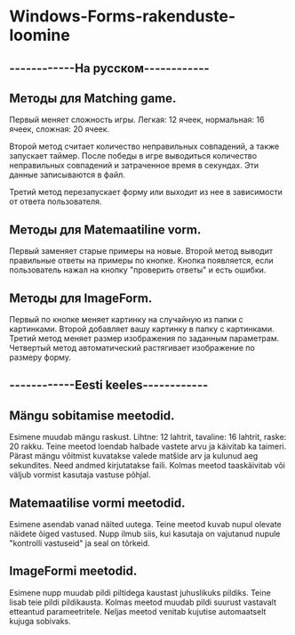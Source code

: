 # Windows-Forms-rakenduste-loomine


------------На русском------------
----------------------------------


Методы для Matching game.
-------------------------
Первый меняет сложность игры. Легкая: 12 ячеек, нормальная: 16 ячеек, сложная: 20 ячеек.

Второй метод считает количество неправильных совпадений, а также запускает таймер. После победы в игре выводиться  количество неправильных совпадений и затраченное время в секундах. Эти данные записываются в файл.

Третий метод перезапускает форму или выходит из нее в зависимости от ответа пользователя.


Методы для Matemaatiline vorm.
------------------------------
Первый заменяет старые примеры на новые. 
Второй метод выводит правильные ответы на примеры по кнопке. Кнопка появляется, если пользователь нажал на кнопку "проверить ответы" и есть ошибки.


Методы для ImageForm.
---------------------
Первый по кнопке меняет картинку на случайную из папки с картинками. 
Второй добавляет вашу картинку в папку с картинками.
Третий метод меняет размер изображения по заданным параметрам.
Четвертый метод автоматический растягивает изображение по размеру форму.


------------Eesti keeles------------
------------------------------------


Mängu sobitamise meetodid.
------------------------
Esimene muudab mängu raskust. Lihtne: 12 lahtrit, tavaline: 16 lahtrit, raske: 20 rakku.
Teine meetod loendab halbade vastete arvu ja käivitab ka taimeri. Pärast mängu võitmist kuvatakse valede matšide arv ja kulunud aeg sekundites. Need andmed kirjutatakse faili.
Kolmas meetod taaskäivitab või väljub vormist kasutaja vastuse põhjal.


Matemaatilise vormi meetodid.
------------------------------
Esimene asendab vanad näited uutega.
Teine meetod kuvab nupul olevate näidete õiged vastused. Nupp ilmub siis, kui kasutaja on vajutanud nupule "kontrolli vastuseid" ja seal on tõrkeid.


ImageFormi meetodid.
---------------------
Esimene nupp muudab pildi piltidega kaustast juhuslikuks pildiks.
Teine lisab teie pildi pildikausta.
Kolmas meetod muudab pildi suurust vastavalt etteantud parameetritele.
Neljas meetod venitab kujutise automaatselt kujuga sobivaks.
